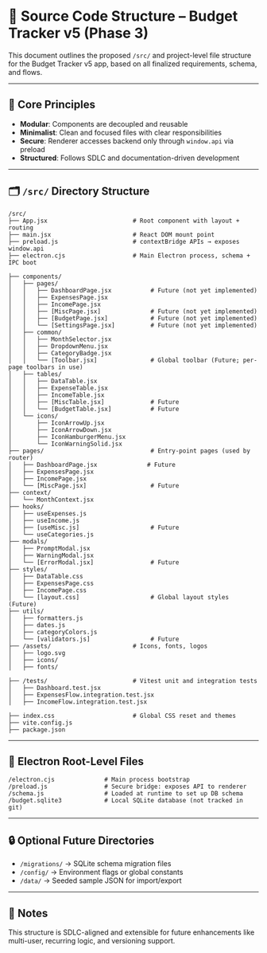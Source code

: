 # 📁 Source Code Structure – Budget Tracker v5 (Phase 3)

This document outlines the proposed `/src/` and project-level file structure for the Budget Tracker v5 app, based on all finalized requirements, schema, and flows.

---

## 🧠 Core Principles

- **Modular**: Components are decoupled and reusable
- **Minimalist**: Clean and focused files with clear responsibilities
- **Secure**: Renderer accesses backend only through `window.api` via preload
- **Structured**: Follows SDLC and documentation-driven development

---

## 🗂️ `/src/` Directory Structure

```
/src/
├── App.jsx                        # Root component with layout + routing
├── main.jsx                       # React DOM mount point
├── preload.js                     # contextBridge APIs → exposes window.api
├── electron.cjs                   # Main Electron process, schema + IPC boot

├── components/
│   ├── pages/
│   │   ├── DashboardPage.jsx           # Future (not yet implemented)
│   │   ├── ExpensesPage.jsx
│   │   ├── IncomePage.jsx
│   │   ├── [MiscPage.jsx]              # Future (not yet implemented)
│   │   ├── [BudgetPage.jsx]            # Future (not yet implemented)
│   │   └── [SettingsPage.jsx]          # Future (not yet implemented)
│   ├── common/
│   │   ├── MonthSelector.jsx
│   │   ├── DropdownMenu.jsx
│   │   ├── CategoryBadge.jsx
│   │   └── [Toolbar.jsx]               # Global toolbar (Future; per-page toolbars in use)
│   ├── tables/
│   │   ├── DataTable.jsx
│   │   ├── ExpenseTable.jsx
│   │   ├── IncomeTable.jsx
│   │   ├── [MiscTable.jsx]             # Future
│   │   └── [BudgetTable.jsx]           # Future
│   └── icons/
│       ├── IconArrowUp.jsx
│       ├── IconArrowDown.jsx
│       ├── IconHamburgerMenu.jsx
│       └── IconWarningSolid.jsx
├── pages/                              # Entry-point pages (used by router)
│   ├── DashboardPage.jsx              # Future
│   ├── ExpensesPage.jsx
│   ├── IncomePage.jsx
│   └── [MiscPage.jsx]                  # Future
├── context/
│   └── MonthContext.jsx
├── hooks/
│   ├── useExpenses.js
│   ├── useIncome.js
│   ├── [useMisc.js]                    # Future
│   └── useCategories.js
├── modals/
│   ├── PromptModal.jsx
│   ├── WarningModal.jsx
│   └── [ErrorModal.jsx]                # Future
├── styles/
│   ├── DataTable.css
│   ├── ExpensesPage.css
│   ├── IncomePage.css
│   └── [layout.css]                    # Global layout styles (Future)
├── utils/
│   ├── formatters.js
│   ├── dates.js
│   ├── categoryColors.js
│   └── [validators.js]                 # Future
├── /assets/                       # Icons, fonts, logos
│   ├── logo.svg
│   ├── icons/
│   ├── fonts/

├── /tests/                        # Vitest unit and integration tests
│   ├── Dashboard.test.jsx
│   ├── ExpensesFlow.integration.test.jsx
│   ├── IncomeFlow.integration.test.jsx

├── index.css                      # Global CSS reset and themes
├── vite.config.js
├── package.json
```

---

## 🧱 Electron Root-Level Files

```
/electron.cjs              # Main process bootstrap
/preload.js                # Secure bridge: exposes API to renderer
/schema.js                 # Loaded at runtime to set up DB schema
/budget.sqlite3            # Local SQLite database (not tracked in git)
```

---

## 🔒 Optional Future Directories

- `/migrations/` → SQLite schema migration files
- `/config/` → Environment flags or global constants
- `/data/` → Seeded sample JSON for import/export

---

## 📌 Notes

This structure is SDLC-aligned and extensible for future enhancements like multi-user, recurring logic, and versioning support.
